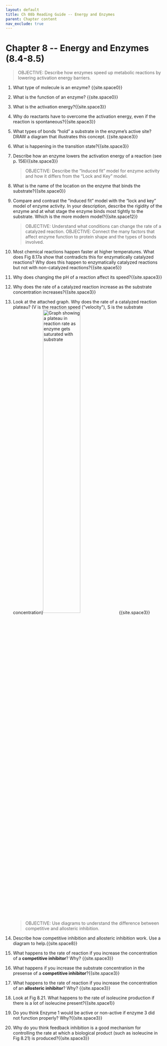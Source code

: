 ```yaml
---
layout: default
title: Ch 08b Reading Guide -- Energy and Enzymes
parent: Chapter content
nav_exclude: true
---
```


# Chapter 8 -- Energy and Enzymes (8.4-8.5)


> OBJECTIVE: Describe how enzymes speed up metabolic reactions by lowering activation energy barriers.

1. What type of molecule is an enzyme? {{site.space0}}
2. What is the function of an enzyme? {{site.space0}}
3. What is the activation energy?{{site.space3}}
4. Why do reactants have to overcome the activation energy, even if the reaction is spontaneous?{{site.space3}}
5. What types of bonds “hold” a substrate in the enzyme’s active site? DRAW a diagram that illustrates this concept. {{site.space3}}
6. What is happening in the transition state?{{site.space3}}
7. Describe how an enzyme lowers the activation energy of a reaction (see p. 156){{site.space3}}

    > OBJECTIVE: Describe the “Induced fit” model for enzyme activity and how it differs from the “Lock and Key” model.

1. What is the name of the location on the enzyme that binds the substrate?{{site.space0}}
2. Compare and contrast the “induced fit” model with the “lock and key” model of enzyme activity. In your description, describe the rigidity of the enzyme and at what stage the enzyme binds most tightly to the substrate. Which is the more modern model?{{site.space12}}

    > OBJECTIVE: Understand what conditions can change the rate of a catalyzed reaction.
    > OBJECTIVE: Connect the many factors that affect enzyme function to protein shape and the types of bonds involved.

1. Most chemical reactions happen faster at higher temperatures. What does Fig 8.17a show that contradicts this for enzymatically catalyzed reactions? Why does this happen to enzymatically catalyzed reactions but not with non-catalyzed reactions?{{site.space5}}
2. Why does changing the pH of a reaction affect its speed?{{site.space3}}
3. Why does the rate of a catalyzed reaction increase as the substrate concentration increases?{{site.space3}}
4. Look at the attached graph. Why does the rate of a catalyzed reaction plateau? (V is the reaction speed ("velocity"), S is the substrate concentration)<img align="center" width="50%" src="{{site.url}}/b40/assets/ch08/SubstConc.png" alt="Graph showing a plateau in reaction rate as enzyme gets saturated with substrate"> {{site.space3}}

    > OBJECTIVE: Use diagrams to understand the difference between competitive and allosteric inhibition.

1. Describe how competitive inhibition and allosteric inhibition work. Use a diagram to help.{{site.space8}}
2. What happens to the rate of reaction if you increase the concentration of a **competitive inhibitor**? Why? {{site.space3}}
3. What happens if you increase the substrate concentration in the presense of a **competitive inhibitor**?{{site.space3}}
4. What happens to the rate of reaction if you increase the concentration of an **allosteric inhibitor**? Why? {{site.space3}}
5. Look at Fig 8.21. What happens to the rate of isoleucine production if there is a lot of isoleucine present?{{site.space1}}
6. Do you think Enzyme 1 would be active or non-active if enzyme 3 did not function properly? Why?{{site.space3}}
7. Why do you think feedback inhibition is a good mechanism for controlling the rate at which a biological product (such as isoleucine in Fig 8.21) is produced?{{site.space3}}




